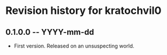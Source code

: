 # Revision history for kratochvil0

## 0.1.0.0 -- YYYY-mm-dd

* First version. Released on an unsuspecting world.
